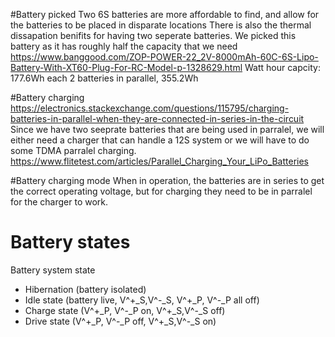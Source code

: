 
#Battery picked
Two 6S batteries are more affordable to find, and allow for the batteries to be placed in disparate locations
There is also the thermal dissapation benifits for having two seperate batteries.
We picked this battery as it has roughly half the capacity that we need
https://www.banggood.com/ZOP-POWER-22_2V-8000mAh-60C-6S-Lipo-Battery-With-XT60-Plug-For-RC-Model-p-1328629.html
Watt hour capcity: 177.6Wh each
2 batteries in parallel, 355.2Wh



#Battery charging
https://electronics.stackexchange.com/questions/115795/charging-batteries-in-parallel-when-they-are-connected-in-series-in-the-circuit
Since we have two seeprate batteries that are being used in parralel, we will either need a charger that can handle a 12S system or we will have to do some TDMA parralel charging.
https://www.flitetest.com/articles/Parallel_Charging_Your_LiPo_Batteries

#Battery charging mode 
When in operation, the  batteries are in series to get the correct operating voltage, but for charging they need to be in parralel for the charger to work.

# Battery states
Battery system state
- Hibernation (battery isolated)
- Idle state (battery live, V^+_S,V^-_S, V^+_P, V^-_P all off)
- Charge state (V^+_P, V^-_P on, V^+_S,V^-_S off)
- Drive state (V^+_P, V^-_P off, V^+_S,V^-_S on)
